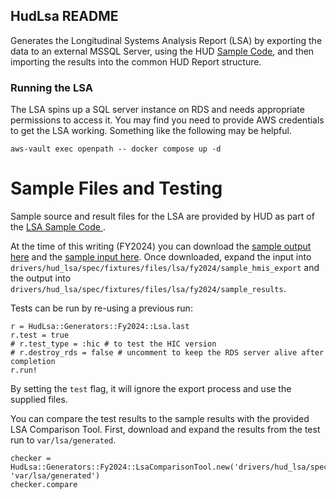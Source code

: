 ## HudLsa README

Generates the Longitudinal Systems Analysis Report (LSA) by exporting the data to an external MSSQL Server, using the HUD [Sample Code](https://github.com/HMIS/LSASampleCode), and then importing the results into the common HUD Report structure.

### Running the LSA

The LSA spins up a SQL server instance on RDS and needs appropriate permissions to access it.  You may find you need to provide AWS credentials to get the LSA working.  Something like the following may be helpful.

```
aws-vault exec openpath -- docker compose up -d
```

# Sample Files and Testing
Sample source and result files for the LSA are provided by HUD as part of the [LSA Sample Code ](https://github.com/HMIS/LSASampleCode).

At the time of this writing (FY2024) you can download the [sample output here](https://github.com/HMIS/LSASampleCode/blob/master/Sample%20Data/Sample%20LSA%20Output.zip) and the [sample input here](https://github.com/HMIS/LSASampleCode/blob/master/Sample%20Data/Sample%20HMIS%20Data.zip).  Once downloaded, expand the input into `drivers/hud_lsa/spec/fixtures/files/lsa/fy2024/sample_hmis_export` and the output into `drivers/hud_lsa/spec/fixtures/files/lsa/fy2024/sample_results`.

Tests can be run by re-using a previous run:
```
r = HudLsa::Generators::Fy2024::Lsa.last
r.test = true
# r.test_type = :hic # to test the HIC version
# r.destroy_rds = false # uncomment to keep the RDS server alive after completion
r.run!
```

By setting the `test` flag, it will ignore the export process and use the supplied files.

You can compare the test results to the sample results with the provided LSA Comparison Tool.  First, download and expand the results from the test run to `var/lsa/generated`.

```
checker = HudLsa::Generators::Fy2024::LsaComparisonTool.new('drivers/hud_lsa/spec/fixtures/files/lsa/fy2024/sample_results', 'var/lsa/generated')
checker.compare
```
